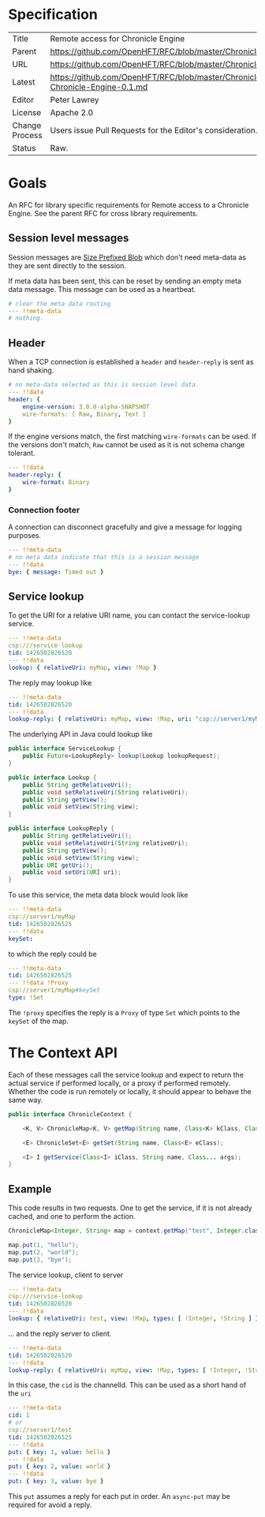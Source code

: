 # Specification

|         |                                                                         |
|:------- | ----------------------------------------------------------------------- |
| Title   | Remote access for Chronicle Engine                                      |
| Parent  | https://github.com/OpenHFT/RFC/blob/master/Chronicle/Engine             |
| URL     | https://github.com/OpenHFT/RFC/blob/master/Chronicle/Engine/Remote      |
| Latest  | https://github.com/OpenHFT/RFC/blob/master/Chronicle/Engine/Remote/Remote-Chronicle-Engine-0.1.md |
| Editor  | Peter Lawrey                                                            |
| License | Apache 2.0                                                              |
| Change Process | Users issue Pull Requests for the Editor's consideration.        |
| Status  | Raw.                                                                    |

# Goals
An RFC for library specific requirements for Remote access to a Chronicle Engine. See the parent RFC for cross library requirements.

## Session level messages
Session messages are [Size Prefixed Blob](https://github.com/OpenHFT/RFC/blob/master/Size-Prefixed-Blob/) which don't need meta-data as they are sent directly to the session.

If meta data has been sent, this can be reset by sending an empty meta data message.  This message can be used as a heartbeat.

```yaml
# clear the meta data routing
--- !!meta-data
# nothing.
```

## Header
When a TCP connection is established a `header` and `header-reply` is sent as hand shaking.

```yaml
# no meta-data selected as this is session level data.
--- !!data
header: {
    engine-version: 3.0.0-alpha-SNAPSHOT
    wire-formats: [ Raw, Binary, Text ]
}
```

If the engine versions match, the first matching `wire-formats` can be used.
If the versions don't match, `Raw` cannot be used as it is not schema change tolerant.

```yaml
--- !!data
header-reply: {
    wire-format: Binary
}
```

### Connection footer
A connection can disconnect gracefully and give a message for logging purposes.
```yaml
--- !!meta-data
# no meta data indicate that this is a session message
--- !!data
bye: { message: Timed out }
```

## Service lookup
To get the URI for a relative URI name, you can contact the service-lookup service.

```yaml
--- !!meta-data
csp:///service-lookup
tid: 1426502826520
--- !!data
lookup: { relativeUri: myMap, view: !Map }
```

The reply may lookup like
```yaml
--- !!meta-data
tid: 1426502826520
--- !!data
lookup-reply: { relativeUri: myMap, view: !Map, uri: "csp://server1/myMap" }
```

The underlying API in Java could lookup like
```java
public interface ServiceLookup {
    public Future<LookupReply> lookup(Lookup lookupRequest);
}

public interface Lookup {
    public String getRelativeUri();
    public void setRelativeUri(String relativeUri);
    public String getView();
    public void setView(String view);
}

public interface LookupReply {
    public String getRelativeUri();
    public void setRelativeUri(String relativeUri);
    public String getView();
    public void setView(String view);
    public URI getUri();
    public void setUri(URI uri);
}
```

To use this service, the meta data block would look like
```yaml
--- !!meta-data
csp://server1/myMap
tid: 1426502826525
--- !!data
keySet:
```

to which the reply could be
```yaml
--- !!meta-data
tid: 1426502826525
--- !!data !Proxy
csp://server1/myMap#keySet
type: !Set
```

The `!proxy` specifies the reply is a `Proxy` of type `Set` which points to the `keySet` of the map.

# The Context API
Each of these messages call the service lookup and expect to return the actual service if performed locally,
or a proxy if performed remotely.  Whether the code is run remotely or locally, it should appear to behave the same way.

```java
public interface ChronicleContext {

    <K, V> ChronicleMap<K, V> getMap(String name, Class<K> kClass, Class<V> vClass);

    <E> ChronicleSet<E> getSet(String name, Class<E> eClass);

    <I> I getService(Class<I> iClass, String name, Class... args);
}
```

## Example
This code results in two requests.  One to get the service, if it is not already cached, and one to perform the action.
```java
ChronicleMap<Integer, String> map = context.getMap("test", Integer.class, String.class);

map.put(1, "hello");
map.put(2, "world");
map.put(3, "bye");
```

The service lookup, client to server
```yaml
--- !!meta-data
csp:///service-lookup
tid: 1426502826520
--- !!data
lookup: { relativeUri: test, view: !Map, types: [ !Integer, !String ] }
```
... and the reply server to client.

```yaml
--- !!meta-data
tid: 1426502826520
--- !!data
lookup-reply: { relativeUri: myMap, view: !Map, types: [ !Integer, !String ], uri: "csp://server1/test", cid: 1 }
```
In this case, the `cid` is the channelId.  This can be used as a short hand of the `uri`

```yaml
--- !!meta-data
cid: 1
# or
csp://server1/test
tid: 1426502826525
--- !!data
put: { key: 1, value: hello }
--- !!data
put: { key: 2, value: world }
--- !!data
put: { key: 3, value: bye }
```

This `put` assumes a reply for each put in order.  An `async-put` may be required for avoid a reply.